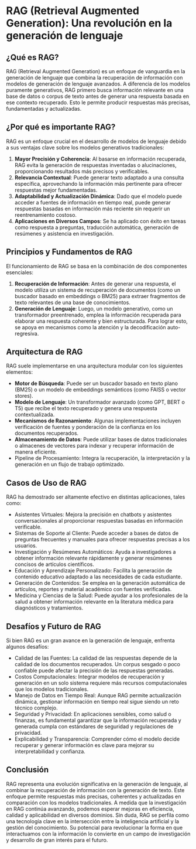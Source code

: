 # RAG (Retrieval Augmented Generation): Una revolución en la generación de lenguaje

## ¿Qué es RAG?

RAG (Retrieval Augmented Generation) es un enfoque de vanguardia en la generación de lenguaje que combina la recuperación de información con modelos de generación de lenguaje avanzados. A diferencia de los modelos puramente generativos, RAG primero busca información relevante en una base de datos o corpus de texto antes de generar una respuesta basada en ese contexto recuperado. Esto le permite producir respuestas más precisas, fundamentadas y actualizadas.

## ¿Por qué es importante RAG?

RAG es un enfoque crucial en el desarrollo de modelos de lenguaje debido a sus ventajas clave sobre los modelos generativos tradicionales:

1. **Mayor Precisión y Coherencia**: Al basarse en información recuperada, RAG evita la generación de respuestas inventadas o alucinaciones, proporcionando resultados más precisos y verificables.
2. **Relevancia Contextual**: Puede generar texto adaptado a una consulta específica, aprovechando la información más pertinente para ofrecer respuestas mejor fundamentadas.
3. **Adaptabilidad y Actualización Dinámica**: Dado que el modelo puede acceder a fuentes de información en tiempo real, puede generar respuestas basadas en información más reciente sin requerir un reentrenamiento costoso.
4. **Aplicaciones en Diversos Campos**: Se ha aplicado con éxito en tareas como respuesta a preguntas, traducción automática, generación de resúmenes y asistencia en investigación.

## Principios y Fundamentos de RAG

El funcionamiento de RAG se basa en la combinación de dos componentes esenciales:

1. **Recuperación de Información**: Antes de generar una respuesta, el modelo utiliza un sistema de recuperación de documentos (como un buscador basado en embeddings o BM25) para extraer fragmentos de texto relevantes de una base de conocimientos.
2. **Generación de Lenguaje**: Luego, un modelo generativo, como un transformador preentrenado, emplea la información recuperada para elaborar una respuesta coherente y bien estructurada. Para lograr esto, se apoya en mecanismos como la atención y la decodificación auto-regresiva.

## Arquitectura de RAG

RAG suele implementarse en una arquitectura modular con los siguientes elementos:

- **Motor de Búsqueda**: Puede ser un buscador basado en texto plano (BM25) o un modelo de embeddings semánticos (como FAISS o vector stores).
- **Modelo de Lenguaje**: Un transformador avanzado (como GPT, BERT o T5) que recibe el texto recuperado y genera una respuesta contextualizada.
- **Mecanismos de Razonamiento**: Algunas implementaciones incluyen verificación de fuentes y ponderación de la confianza en los documentos recuperados.
- **Almacenamiento de Datos**: Puede utilizar bases de datos tradicionales o almacenes de vectores para indexar y recuperar información de manera eficiente.
- Pipeline de Procesamiento: Integra la recuperación, la interpretación y la generación en un flujo de trabajo optimizado.

## Casos de Uso de RAG

RAG ha demostrado ser altamente efectivo en distintas aplicaciones, tales como:

- Asistentes Virtuales: Mejora la precisión en chatbots y asistentes conversacionales al proporcionar respuestas basadas en información verificable.
- Sistemas de Soporte al Cliente: Puede acceder a bases de datos de preguntas frecuentes y manuales para ofrecer respuestas precisas a los usuarios.
- Investigación y Resúmenes Automáticos: Ayuda a investigadores a obtener información relevante rápidamente y generar resúmenes concisos de artículos científicos.
- Educación y Aprendizaje Personalizado: Facilita la generación de contenido educativo adaptado a las necesidades de cada estudiante.
- Generación de Contenidos: Se emplea en la generación automática de artículos, reportes y material académico con fuentes verificadas.
- Medicina y Ciencias de la Salud: Puede ayudar a los profesionales de la salud a obtener información relevante en la literatura médica para diagnósticos y tratamientos.

## Desafíos y Futuro de RAG

Si bien RAG es un gran avance en la generación de lenguaje, enfrenta algunos desafíos:

- Calidad de las Fuentes: La calidad de las respuestas depende de la calidad de los documentos recuperados. Un corpus sesgado o poco confiable puede afectar la precisión de las respuestas generadas.
- Costos Computacionales: Integrar modelos de recuperación y generación en un solo sistema requiere más recursos computacionales que los modelos tradicionales.
- Manejo de Datos en Tiempo Real: Aunque RAG permite actualización dinámica, gestionar información en tiempo real sigue siendo un reto técnico complejo.
- Seguridad y Privacidad: En aplicaciones sensibles, como salud o finanzas, es fundamental garantizar que la información recuperada y generada cumpla con estándares de seguridad y regulaciones de privacidad.
- Explicabilidad y Transparencia: Comprender cómo el modelo decide recuperar y generar información es clave para mejorar su interpretabilidad y confianza.

## Conclusión

RAG representa una evolución significativa en la generación de lenguaje, al combinar la recuperación de información con la generación de texto. Este enfoque permite respuestas más precisas, coherentes y actualizadas en comparación con los modelos tradicionales. A medida que la investigación en RAG continúa avanzando, podemos esperar mejoras en eficiencia, calidad y aplicabilidad en diversos dominios. Sin duda, RAG se perfila como una tecnología clave en la intersección entre la inteligencia artificial y la gestión del conocimiento. Su potencial para revolucionar la forma en que interactuamos con la información lo convierte en un campo de investigación y desarrollo de gran interés para el futuro.
